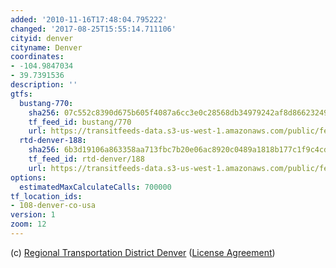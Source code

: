```yaml
---
added: '2010-11-16T17:48:04.795222'
changed: '2017-08-25T15:55:14.711106'
cityid: denver
cityname: Denver
coordinates:
- -104.9847034
- 39.7391536
description: ''
gtfs:
  bustang-770:
    sha256: 07c552c8390d675b605f4087a6cc3e0c28568db34979242af8d86623249b7886
    tf_feed_id: bustang/770
    url: https://transitfeeds-data.s3-us-west-1.amazonaws.com/public/feeds/bustang/770/20170520/gtfs.zip
  rtd-denver-188:
    sha256: 6b3d19106a863358aa713fbc7b20e06ac8920c0489a1818b177c1f9c4cdf3d53
    tf_feed_id: rtd-denver/188
    url: https://transitfeeds-data.s3-us-west-1.amazonaws.com/public/feeds/rtd-denver/188/20170825/gtfs.zip
options:
  estimatedMaxCalculateCalls: 700000
tf_location_ids:
- 108-denver-co-usa
version: 1
zoom: 12
---
```


(c) [Regional Transportation District Denver](http://www.rtd-denver.com/) ([License Agreement](http://www.rtd-denver.com/License_Agreement/License_Agreement.pdf))
